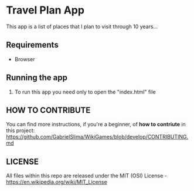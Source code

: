 # Travel Plan App
This app is a list of places that I plan to visit through 10 years...


## Requirements
* Browser

## Running the app
1. To run this app you need only to open the "index.html" file


## HOW TO CONTRIBUTE 
You can find more instructions, if you're a beginner, of **how to contriute** in this project: https://github.com/GabrielSlima/WikiGames/blob/develop/CONTRIBUTING.md

## LICENSE

All files within this repo are released under the MIT (OSI) License - https://en.wikipedia.org/wiki/MIT_License

